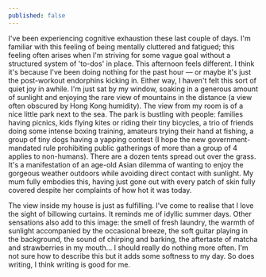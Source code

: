 ```yaml
---
published: false
---
```


I've been experiencing cognitive exhaustion these last couple of days. I'm familiar with this feeling of being mentally cluttered and fatigued; this feeling often arises when I'm striving for some vague goal without a structured system of 'to-dos' in place. This afternoon feels different. I think it's because I've been doing nothing for the past hour — or maybe it's just the post-workout endorphins kicking in. Either way, I haven't felt this sort of quiet joy in awhile. I'm just sat by my window, soaking in a generous amount of sunlight and enjoying the rare view of mountains in the distance (a view often obscured by Hong Kong humidity). The view from my room is of a nice little park next to the sea. The park is bustling with people: families having picnics, kids flying kites or riding their tiny bicycles, a trio of friends doing some intense boxing training, amateurs trying their hand at fishing, a group of tiny dogs having a yapping contest (I hope the new government-mandated rule prohibiting public gatherings of more than a group of 4 applies to non-humans). There are a dozen tents spread out over the grass. It's a manifestation of an age-old Asian dilemma of wanting to enjoy the gorgeous weather outdoors while avoiding direct contact with sunlight. My mum fully embodies this, having just gone out with every patch of skin fully covered despite her complaints of how hot it was today.

The view inside my house is just as fulfilling. I've come to realise that I love the sight of billowing curtains. It reminds me of idyllic summer days. Other sensations also add to this image: the smell of fresh laundry, the warmth of sunlight accompanied by the occasional breeze, the soft guitar playing in the background, the sound of chirping and barking, the aftertaste of matcha and strawberries in my mouth... I should really do nothing more often. I'm not sure how to describe this but it adds some softness to my day. So does writing, I think writing is good for me.
